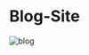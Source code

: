 # Blog-Site
![blog](https://user-images.githubusercontent.com/60479691/107152688-6628f000-6993-11eb-9d4e-90bd81d1a917.jpg)
